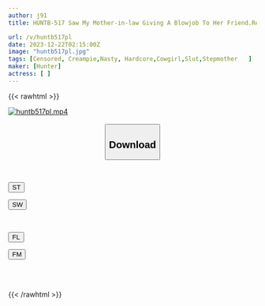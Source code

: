 ```yaml
---
author: j91
title: HUNTB-517 Saw My Mother-in-law Giving A Blowjob To Her Friend.Recently, My Friends Have Been Coming Over A Lot, But My Mother-in-law Seduces My Friend When I Can't See Her.

url: /v/huntb517pl
date: 2023-12-22T02:15:00Z
image: "huntb517pl.jpg"
tags: [Censored, Creampie,Nasty, Hardcore,Cowgirl,Slut,Stepmother	]
maker: [Hunter]
actress: [ ]
---
```



{{< rawhtml >}}

<div class="video" data-videoid="qKq4KZA2R3tzqjk">
    <a href="javascript:;">
        <img src="/v/huntb517pl/huntb517pl.jpg" width="WIDTH" height="HEIGHT" alt="huntb517pl.mp4" loading="lazy">
    </a>
</div>

<script type="text/javascript" src="https://j91.asia/asset/on-demand-st.js"></script>

<br>
  <link rel="stylesheet" href="https://j91.asia/asset/bs5.css">
  
  <center>
  <button class="btn btn-primary" type="button" data-bs-toggle="collapse" data-bs-target=".multi-collapse" aria-expanded="false" aria-controls="multiCollapseExample1 multiCollapseExample2"><h2>Download</h2></button></center>
</p>
<div class="row">
  <div class="col">
    <div class="collapse multi-collapse" id="multiCollapseExample1">
      <div class="card card-body">
	      	      <br>
<div class="buttons">  
<p><a href="https://streamtape.to/v/qKq4KZA2R3tzqjk" target="_blank"><button class="btn-hover color-3"><i class="fa fa-download"></i> ST</button></a></p>
<p><a href="https://flaswish.com/xe535i60jcjh" target="_blank"><button class="btn-hover color-2"><i class="fa fa-download"></i> SW</button></a></p></div>
    </div>
  </div>
</div>
  <div class="col">
    <div class="collapse multi-collapse" id="multiCollapseExample2">
      <div class="card card-body">
	      <br>
<div class="buttons">
<p><a href="javascript:;" target="_blank"><button class="btn-hover color-9"><i class="fa fa-download"></i> FL</button></a></p>
<p><a href="javascript:;" target="_blank"><button class="btn-hover color-8"><i class="fa fa-download"></i> FM</button></a></p></div>
<br><br>
      </div>
    </div>
  </div>
</div>

{{< /rawhtml >}}